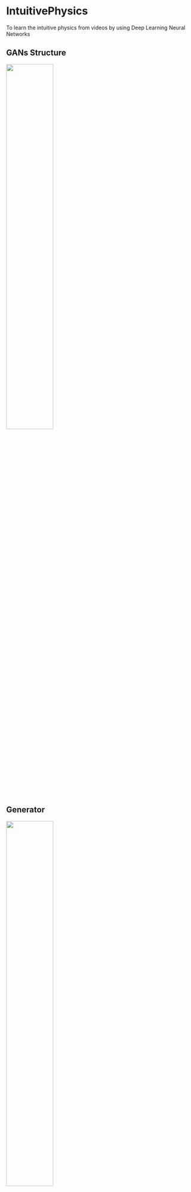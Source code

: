 # IntuitivePhysics
To learn the intuitive physics from videos by using Deep Learning Neural Networks


## GANs Structure
<img src="https://github.com/yun-long/IntuitivePhysics/tree/master/Tutorials/figures/my_Structure.jpg" width="50%" />

## Generator
<img src="https://github.com/yun-long/IntuitivePhysics/tree/master/Tutorials/figures/my_Generator.jpg" width="50%" />

## Discriminator
<img src="https://github.com/yun-long/IntuitivePhysics/tree/master/Tutorials/figures/my_Discriminator.jpg" width="50%" />


## Usage
1. Clone or download this repository.
2. Prepare your data:
    - Preprocess your video data so that they are directories of frame sequences as structured below. (Neither the names nor the image extensions matter, only the structure):
    ```
    - Train
        - Video 1
            - frame ...
        - Video ...
        - Video N
            - frame ...
    - Test
        - Video 1
            - frame1.png
            - frame2.png
            - frame ...
            - frameN.png
        - Video ...
        - Video N


    ```
3. Process training data:
    - The network trains on random 32x32 pixel crops of the input images, filtered to make sure that most clips have some movement in them. To process your input data into this form, run the script `python process_data` from the `Code/` directory with the following options:
    ```
    -n/--num_clips= <# clips to process for training> (Default = 5000000)
    -t/--train_dir= <Directory of full training frames>
    -c/--clips_dir= <Save directory for processed clips>
                    (I suggest making this a hidden dir so the filesystem doesn't freeze
                    with so many files. DON'T `ls` THIS DIRECTORY!)
    -o/--overwrite  (Overwrites the previous data in clips_dir)
    -H/--help       (prints usage)
    ```
    - This can take a few hours to complete, depending on the number of clips you want.

4. Train/Test:
    - If you want to plug-and-play with the Ms. Pac-Man dataset, you can [download my trained models here](https://drive.google.com/open?id=0Byf787GZQ7KvR2JvMUNIZnFlbm8). Load them using the `-l` option. (e.g. `python avg_runner.py -l ./Models/Adversarial/model.ckpt-500000`).
    - Train and test your network by running `python avg_runner.py` from the `Code/` directory with the following options:
    ```
    -l/--load_path=    <Relative/path/to/saved/model>
    -t/--test_dir=     <Directory of test images>
    -r--recursions=    <# recursive predictions to make on test>
    -a/--adversarial=  <{t/f}> (Whether to use adversarial training. Default=True)
    -n/--name=         <Subdirectory of ../Data/Save/*/ in which to save output of this run>
    -O/--overwrite     (Overwrites all previous data for the model with this save name)
    -T/--test_only     (Only runs a test step -- no training)
    -H/--help          (Prints usage)
    --stats_freq=      <How often to print loss/train error stats, in # steps>
    --summary_freq=    <How often to save loss/error summaries, in # steps>
    --img_save_freq=   <How often to save generated images, in # steps>
    --test_freq=       <How often to test the model on test data, in # steps>
    --model_save_freq= <How often to save the model, in # steps>
    ```

## Single Pendulum 

1. My data:
    ```
        - Train(135 videos)
            - Video 0
                - frame 000.png (300 x 300)
                - frame ...
                - frame 049.png
            - Video ...
            - Video 135
        - Test(15 videos)
            - Video 1
                - frame 000.png
                - frame ...
                - frame 049.png
            - Video ...
            - Video 15
        - num_clips = 100,000
        - Training Steps = 20,000
    ```
2. Training Results:
    
